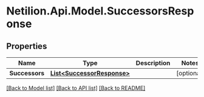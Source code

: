 # Netilion.Api.Model.SuccessorsResponse
## Properties

Name | Type | Description | Notes
------------ | ------------- | ------------- | -------------
**Successors** | [**List&lt;SuccessorResponse&gt;**](SuccessorResponse.md) |  | [optional] 

[[Back to Model list]](../README.md#documentation-for-models) [[Back to API list]](../README.md#documentation-for-api-endpoints) [[Back to README]](../README.md)

